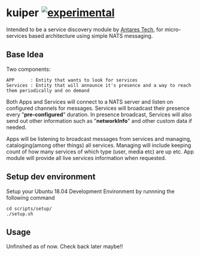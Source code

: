 # kuiper [![experimental](http://badges.github.io/stability-badges/dist/experimental.svg)](http://github.com/badges/stability-badges)
Intended to be a service discovery module by [Antares Tech](http://antares-tech.com), for micro-services based architecture using simple NATS messaging.

## Base Idea
Two components:

	APP      : Entity that wants to look for services
	Services : Entity that will announce it's presence and a way to reach them periodically and on demand

Both Apps and Services will connect to a NATS server and listen on configured channels for messages. Services will broadcast their presence every "__pre-configured__" duration. In presence broadcast, Services will also send out  other information such as "__networkInfo__" and other custom data if needed.

Apps will be listening to broadcast messages from services and managing, cataloging(among other things) all services. Managing will include keeping count of how many services of which type (user, media etc) are up etc. App module will provide all live services information when requested.

## Setup dev environment 
Setup your Ubuntu 18.04 Development Environment by runnning the following command
```
cd scripts/setup/
./setup.sh
```

## Usage
Unfinshed as of now. Check back later maybe!!
